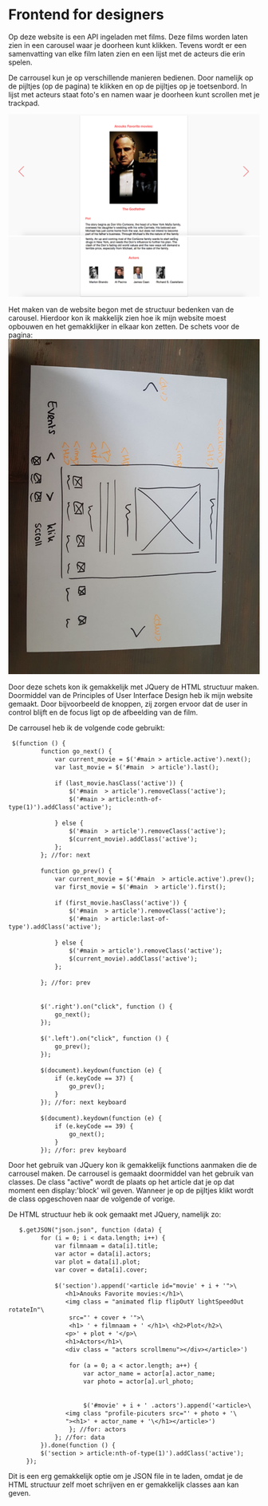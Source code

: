 # Frontend for designers 

Op deze website is een API ingeladen met films. Deze films worden laten zien in een carousel waar je doorheen kunt klikken. Tevens wordt er een samenvatting van elke film laten zien en een lijst met de acteurs die erin spelen. 

De carrousel kun je op verschillende manieren bedienen. Door namelijk op de pijltjes (op de pagina) te klikken en op de pijltjes op je toetsenbord. In lijst met acteurs staat foto's en namen waar je doorheen kunt scrollen met je trackpad.


![alt text](https://github.com/AnoukDrenthe/FrontendOpdracht2-3/blob/master/images/Schermafbeelding%202018-04-10%20om%2016.36.42.png)
![alt text](https://github.com/AnoukDrenthe/FrontendOpdracht2-3/blob/master/images/Schermafbeelding%202018-04-10%20om%2016.36.53.png)

Het maken van de website begon met de structuur bedenken van de carousel. Hierdoor kon ik makkelijk zien hoe ik mijn website moest opbouwen en het gemakklijker in elkaar kon zetten.
De schets voor de pagina:
![alt text](https://github.com/AnoukDrenthe/FrontendOpdracht2-3/blob/master/images/schets.jpeg)

Door deze schets kon ik gemakkelijk met JQuery de HTML structuur maken.
Doormiddel van de Principles of User Interface Design heb ik mijn website gemaakt. Door bijvoorbeeld de knoppen, zij zorgen ervoor dat de user in control blijft en de focus ligt op de afbeelding van de film.

De carrousel heb ik de volgende code gebruikt:

     $(function () {
             function go_next() {
                 var current_movie = $('#main > article.active').next();
                 var last_movie = $('#main  > article').last();

                 if (last_movie.hasClass('active')) {
                     $('#main  > article').removeClass('active');
                     $('#main > article:nth-of-type(1)').addClass('active');

                 } else {
                     $('#main  > article').removeClass('active');
                     $(current_movie).addClass('active');
                 };
             }; //for: next

             function go_prev() {
                 var current_movie = $('#main  > article.active').prev();
                 var first_movie = $('#main  > article').first();

                 if (first_movie.hasClass('active')) {
                     $('#main  > article').removeClass('active');
                     $('#main  > article:last-of-type').addClass('active');

                 } else {
                     $('#main > article').removeClass('active');
                     $(current_movie).addClass('active');
                 };

             }; //for: prev


             $('.right').on("click", function () {
                 go_next();
             });

             $('.left').on("click", function () {
                 go_prev();
             });

             $(document).keydown(function (e) {
                 if (e.keyCode == 37) {
                     go_prev();
                 }
             }); //for: next keyboard

             $(document).keydown(function (e) {
                 if (e.keyCode == 39) {
                     go_next();
                 }
             }); //for: prev keyboard
             
             
Door het gebruik van JQuery kon ik gemakkelijk functions aanmaken die de carrousel maken. De carrousel is gemaakt doormiddel van het gebruik van classes. De class "active" wordt de plaats op het article dat je op dat moment een display:'block' wil geven. Wanneer je op de pijltjes klikt wordt de class opgeschoven naar de volgende of vorige.

De HTML structuur heb ik ook gemaakt met JQuery, namelijk zo:

       $.getJSON("json.json", function (data) {
             for (i = 0; i < data.length; i++) {
                 var filmnaam = data[i].title;
                 var actor = data[i].actors;
                 var plot = data[i].plot;
                 var cover = data[i].cover;

                 $('section').append('<article id="movie' + i + '">\
                    <h1>Anouks Favorite movies:</h1>\
                    <img class = "animated flip flipOutY lightSpeedOut rotateIn"\
                     src="' + cover + '">\
                     <h1> ' + filmnaam + ' </h1>\ <h2>Plot</h2>\
                    <p>' + plot + '</p>\
                    <h1>Actors</h1>\
                    <div class = "actors scrollmenu"></div></article>')

                     for (a = 0; a < actor.length; a++) {
                         var actor_name = actor[a].actor_name;
                         var photo = actor[a].url_photo;


                         $('#movie' + i + ' .actors').append('<article>\
                    <img class "profile-picuters src="' + photo + '\
                    "><h1>' + actor_name + '\</h1></article>')
                     }; //for: actors
                 }; //for: data
             }).done(function () {
             $('section > article:nth-of-type(1)').addClass('active');
         });
         
Dit is een erg gemakkelijk optie om je JSON file in te laden, omdat je de HTML structuur zelf moet schrijven en er gemakkelijk classes aan kan geven.

